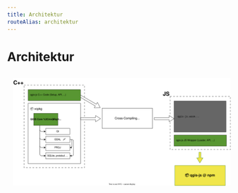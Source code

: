 ```yaml
---
title: Architektur
routeAlias: architektur
---
```


# Architektur

<img src="/data/architecture.drawio.svg" style="margin: 1em" />

